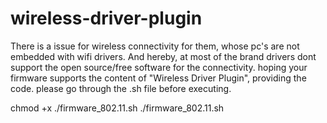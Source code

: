 # wireless-driver-plugin
There is a issue for wireless connectivity for them, whose pc's are not embedded with wifi drivers.
And hereby, at most of the brand drivers dont support the open source/free software for the connectivity.
hoping your firmware supports the content of "Wireless Driver Plugin", providing the code.
please go through the .sh file before executing.

chmod +x ./firmware_802.11.sh
./firmware_802.11.sh
